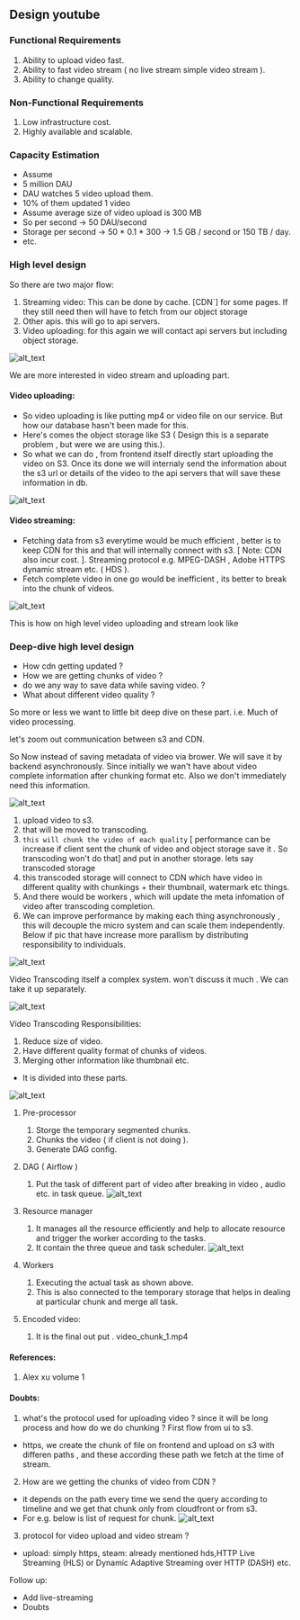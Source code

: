 ## Design youtube 

### Functional Requirements
1. Ability to upload video fast.
2. Ability to fast video stream ( no live stream simple video stream ).
3. Ability to change quality.

### Non-Functional Requirements
1. Low infrastructure cost.
2. Highly available and scalable.

### Capacity Estimation

- Assume
- 5 million DAU
- DAU watches 5 video upload them.
- 10% of them updated 1 video
- Assume average size of video upload is 300 MB
- So per second -> 50 DAU/second
- Storage per second -> 50 * 0.1 * 300 -> 1.5 GB / second or 150 TB / day.
- etc.

### High level design

So there are two major flow:

1. Streaming video: This can be done by cache. [CDN`] for some pages. If they still need then will have to fetch from our object storage
2. Other apis. this will go to api servers.
3. Video uploading: for this again we will contact api servers but including object storage.

![alt_text](./images/img_1.png)

We are more interested in video stream and uploading part. 

#### Video uploading:

- So video uploading is like putting mp4 or video file on our service. But how our database hasn't been made for this.
- Here's comes the object storage like S3 ( Design this is a separate problem , but were we are using this.).
- So what we can do , from frontend itself directly start uploading the video on S3. Once its done we will internaly send the information about the s3 url or details of the video to the api servers that will save these information in db.

![alt_text](./images/img_2.png)

#### Video streaming:

- Fetching data from s3 everytime would be much efficient , better is to keep CDN for this and that will internally connect with s3. [ Note: CDN also incur cost. ]. Streaming protocol e.g. MPEG-DASH , Adobe HTTPS dynamic stream etc. ( HDS ).
- Fetch complete video in one go would be inefficient , its better to break into the chunk of videos. 

![alt_text](./images/img_3.png)

This is how on high level video uploading and stream look like

### Deep-dive high level design

- How cdn getting updated ?
- How we are getting chunks of video ?  
- do we any way to save data while saving video. ? 
- What about different video quality ? 

So more or less we want to little bit deep dive on these part. i.e. Much of video processing.

let's zoom out communication between s3 and CDN.

So Now instead of saving metadata of video via brower. We will save it by backend asynchronously. Since initially we wan't have about video complete information after chunking format etc. Also we don't immediately need this information.

![alt_text](./images/img.png)

1. upload video to s3.
2. that will be moved to transcoding.
3. ``this will chunk the video of each quality`` [ performance can be increase if client sent the chunk of video and object storage save it . So transcoding won't do that] and put in another storage. lets say transcoded storage
4. this transcoded storage will connect to CDN which have video in different quality with chunkings + their thumbnail, watermark etc things.
5. And there would be workers , which will update the meta infomation of video after transcoding completion.
6. We can improve performance by making each thing asynchronously , this will decouple the micro system and can scale them independently. Below if pic that have increase more parallism by distributing responsibility to individuals.

![alt_text](./images/img_4.png)


Video Transcoding itself a complex system. won't discuss it much . We can take it up separately.

![alt_text](./images/img_6.png)

Video Transcoding Responsibilities:

1. Reduce size of video.
2. Have different quality format of chunks of videos.
3. Merging other information like thumbnail etc.

- It is divided into these parts.

![alt_text](./images/img_5.png)

1. Pre-processor
   1. Storge the temporary segmented chunks.
   2. Chunks the video ( if client is not doing ).
   2. Generate DAG config.
2. DAG ( Airflow )
   1. Put the task of different part of video after breaking in video , audio etc. in task queue.
      ![alt_text](./images/img_7.png)
3. Resource manager
   1. It manages all the resource efficiently and help to allocate resource and trigger the worker according to the tasks.
   2. It contain the three queue and task scheduler.
   ![alt_text](./images/img_8.png)
   
4. Workers
   1. Executing the actual task as shown above.
   2. This is also connected to the temporary storage that helps in dealing at particular chunk and merge all task.
5. Encoded video:
   1. It is the final out put . video_chunk_1.mp4

#### References:
1. Alex xu volume 1

#### Doubts:

1. what's the protocol used for uploading video ? since it will be long process and how do we do chunking ? First flow from ui to s3.
- https, we create the chunk of file on frontend and upload on s3 with differen paths , and these according these path we fetch at the time of stream.
2. How are we getting the chunks of video from CDN ?
- it depends on the path every time we send the query according to timeline and we get that chunk only from cloudfront or from s3.
- For e.g. below is list of request for chunk. 
![alt_text](./images/img_9.png)


3. protocol for video upload and video stream ?
- upload: simply https, steam: already mentioned hds,HTTP Live Streaming (HLS) or Dynamic Adaptive Streaming over HTTP (DASH) etc.


Follow up:
- Add live-streaming
- Doubts
  
 